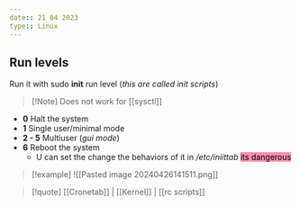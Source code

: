 ```yaml
---
date:: 21 04 2023
type:: Linux
---
```

## Run levels 

Run it with sudo **init** run level (*this are called init scripts*)

>[!Note] Does not work for [[sysctl]] 

- **0** Halt the system 
- **1** Single user/minimal mode 
- **2 - 5** Multiuser (*gui mode*)
- **6** Reboot the system 
	- U can set the change the behaviors of it in */etc/iniittab* <mark style="background: #FF5582A6;">its dangerous</mark>


>[!example] 
>![[Pasted image 20240426141511.png]]


>[!quote] [[Cronetab]] | [[Kernel]] | [[rc scripts]]
